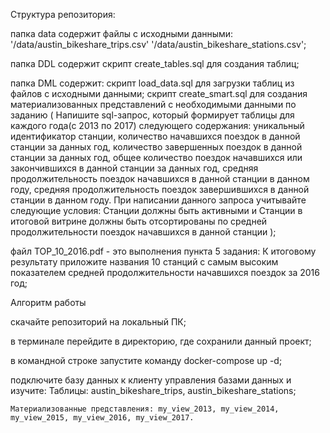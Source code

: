 Структура репозитория:

папка data содержит файлы с исходными данными: 
    '/data/austin_bikeshare_trips.csv'
    '/data/austin_bikeshare_stations.csv';

папка DDL содержит скрипт create_tables.sql для создания таблиц;

папка DML содержит:
    скрипт load_data.sql для загрузки таблиц из файлов с исходными данными;
    скрипт create_smart.sql для создания материализованных представлений с необходимыми данными по заданию (
        Напишите sql-запрос, который формирует таблицы для каждого года(с 2013 по 2017) следующего содержания: уникальный идентификатор станции, количество начавшихся поездок в данной станции за данных год, количество завершенных поездок в данной станции за данных год, общее количество поездок начавшихся или закончившихся в данной станции за данных год, средняя продолжительность поездок начавшихся в данной станции в данном году, средняя продолжительность поездок завершившихся в данной станции в данном году. При написании данного запроса учитывайте следующие условия: Станции должны быть активными и Станции в итоговой витрине должны быть отсортированы по средней продолжительности поездок начавшихся в данной станции
        );

файл TOP_10_2016.pdf - это выполнения пункта 5 задания: К итоговому результату приложите названия 10 станций с самым высоким показателем средней продолжительности начавшихся поездок за 2016 год;



Алгоритм работы

скачайте репозиторий на локальный ПК;

в терминале перейдите в директорию, где сохранили данный проект;

в командной строке запустите команду docker-compose up -d;

подключите базу данных к клиенту управления базами данных и изучите:
    Таблицы: austin_bikeshare_trips, austin_bikeshare_stations;

    Материализованные представления: my_view_2013, my_view_2014, my_view_2015, my_view_2016, my_view_2017.